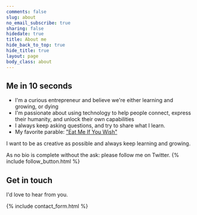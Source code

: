 ```yaml
---
comments: false
slug: about
no_email_subscribe: true
sharing: false
hidedate: true
title: About me
hide_back_to_top: true
hide_title: true
layout: page
body_class: about
---
```

## Me in 10 seconds
* I'm a curious entrepreneur and believe we're either learning and growing, or dying
* I'm passionate about using technology to help people connect, express their humanity, and unlock their own capabilities
* I always keep asking questions, and try to share what I learn.
* My favorite parable: ["Eat Me If You Wish"](/eat-me-if-you-wish/)

I want to be as creative as possible and always keep learning and growing.

As no bio is complete without the ask: please follow me on Twitter.
{% include follow_button.html %}

## Get in touch
I'd love to hear from you.

{% include contact_form.html %}
